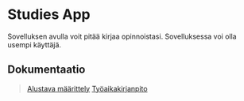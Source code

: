 # Studies App
Sovelluksen avulla voit pitää kirjaa opinnoistasi. Sovelluksessa voi olla usempi käyttäjä. 

## Dokumentaatio

> [Alustava määrittely](https://github.com/joel-sandberg/ot-hatjoitusty-/blob/master/dokumentaatio/alustavamaarittely.md)
> [Työaikakirjanpito](https://github.com/joel-sandberg/ot-hatjoitusty-/blob/master/dokumentaatio/ty%C3%B6aikakirjanpito.md)
